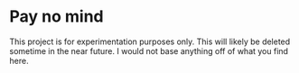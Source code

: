# Pay no mind
This project is for experimentation purposes only. This will likely be deleted sometime in the near future. I would not base anything off of what you find here.
